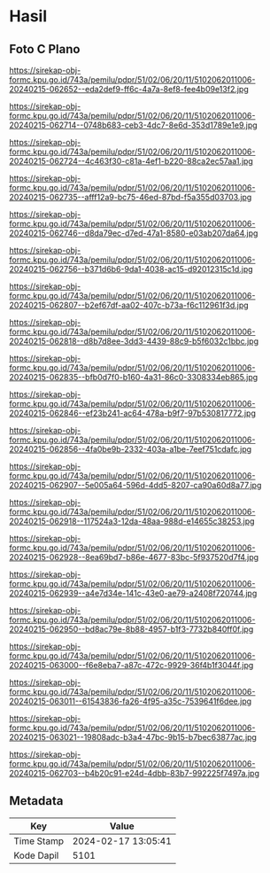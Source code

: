 # Hasil

## Foto C Plano

https://sirekap-obj-formc.kpu.go.id/743a/pemilu/pdpr/51/02/06/20/11/5102062011006-20240215-062652--eda2def9-ff6c-4a7a-8ef8-fee4b09e13f2.jpg

https://sirekap-obj-formc.kpu.go.id/743a/pemilu/pdpr/51/02/06/20/11/5102062011006-20240215-062714--0748b683-ceb3-4dc7-8e6d-353d1789e1e9.jpg

https://sirekap-obj-formc.kpu.go.id/743a/pemilu/pdpr/51/02/06/20/11/5102062011006-20240215-062724--4c463f30-c81a-4ef1-b220-88ca2ec57aa1.jpg

https://sirekap-obj-formc.kpu.go.id/743a/pemilu/pdpr/51/02/06/20/11/5102062011006-20240215-062735--afff12a9-bc75-46ed-87bd-f5a355d03703.jpg

https://sirekap-obj-formc.kpu.go.id/743a/pemilu/pdpr/51/02/06/20/11/5102062011006-20240215-062746--d8da79ec-d7ed-47a1-8580-e03ab207da64.jpg

https://sirekap-obj-formc.kpu.go.id/743a/pemilu/pdpr/51/02/06/20/11/5102062011006-20240215-062756--b371d6b6-9da1-4038-ac15-d92012315c1d.jpg

https://sirekap-obj-formc.kpu.go.id/743a/pemilu/pdpr/51/02/06/20/11/5102062011006-20240215-062807--b2ef67df-aa02-407c-b73a-f6c112961f3d.jpg

https://sirekap-obj-formc.kpu.go.id/743a/pemilu/pdpr/51/02/06/20/11/5102062011006-20240215-062818--d8b7d8ee-3dd3-4439-88c9-b5f6032c1bbc.jpg

https://sirekap-obj-formc.kpu.go.id/743a/pemilu/pdpr/51/02/06/20/11/5102062011006-20240215-062835--bfb0d7f0-b160-4a31-86c0-3308334eb865.jpg

https://sirekap-obj-formc.kpu.go.id/743a/pemilu/pdpr/51/02/06/20/11/5102062011006-20240215-062846--ef23b241-ac64-478a-b9f7-97b530817772.jpg

https://sirekap-obj-formc.kpu.go.id/743a/pemilu/pdpr/51/02/06/20/11/5102062011006-20240215-062856--4fa0be9b-2332-403a-a1be-7eef751cdafc.jpg

https://sirekap-obj-formc.kpu.go.id/743a/pemilu/pdpr/51/02/06/20/11/5102062011006-20240215-062907--5e005a64-596d-4dd5-8207-ca90a60d8a77.jpg

https://sirekap-obj-formc.kpu.go.id/743a/pemilu/pdpr/51/02/06/20/11/5102062011006-20240215-062918--117524a3-12da-48aa-988d-e14655c38253.jpg

https://sirekap-obj-formc.kpu.go.id/743a/pemilu/pdpr/51/02/06/20/11/5102062011006-20240215-062928--8ea69bd7-b86e-4677-83bc-5f937520d7f4.jpg

https://sirekap-obj-formc.kpu.go.id/743a/pemilu/pdpr/51/02/06/20/11/5102062011006-20240215-062939--a4e7d34e-141c-43e0-ae79-a2408f720744.jpg

https://sirekap-obj-formc.kpu.go.id/743a/pemilu/pdpr/51/02/06/20/11/5102062011006-20240215-062950--bd8ac79e-8b88-4957-b1f3-7732b840ff0f.jpg

https://sirekap-obj-formc.kpu.go.id/743a/pemilu/pdpr/51/02/06/20/11/5102062011006-20240215-063000--f6e8eba7-a87c-472c-9929-36f4b1f3044f.jpg

https://sirekap-obj-formc.kpu.go.id/743a/pemilu/pdpr/51/02/06/20/11/5102062011006-20240215-063011--61543836-fa26-4f95-a35c-7539641f6dee.jpg

https://sirekap-obj-formc.kpu.go.id/743a/pemilu/pdpr/51/02/06/20/11/5102062011006-20240215-063021--19808adc-b3a4-47bc-9b15-b7bec63877ac.jpg

https://sirekap-obj-formc.kpu.go.id/743a/pemilu/pdpr/51/02/06/20/11/5102062011006-20240215-062703--b4b20c91-e24d-4dbb-83b7-992225f7497a.jpg


## Metadata

| Key        | Value               |
| ---------- | ------------------- |
| Time Stamp | 2024-02-17 13:05:41 |
| Kode Dapil | 5101                |



